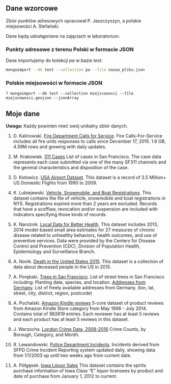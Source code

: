 ## Dane wzorcowe

Zbiór punktów adresowych opracował P. Jaszczyszyn,
a polskie miejsowości A. Stefański.

Dane będą udostępniane na zajęciach w laboratorium.

<!--
  https://drive.google.com/file/d/1c76CsnoARrlPwRoOsInwhvXnYVPWgiZx/view?usp=sharing
  https://drive.google.com/open?id=1poYWhc7618s_0-qOm6e3k9xH542HCp5Q
-->

### Punkty adresowe z terenu Polski w formacie JSON

Dane importujemy do kolekcji _pa_ w bazie _test_:
```bash
mongoimport --db test --collection pa --file nazwa_pliku.json
```

### Polskie miejsowości w formacie JSON

```
? mongoimport --db test --collection miejscowosci --file miejscowosci.geojson --jsonArray
```


## Moje dane

**Uwaga:** Każdy powinien mieć swój unikalny zbiór danych.

1. D. Kalinowski. [Fire Department Calls for Service](https://data.sfgov.org/Public-Safety/Fire-Department-Calls-for-Service/nuek-vuh3).
Fire Calls-For-Service includes all fire units responses to calls since December 17, 2015. 1.6 GB, 4.59M rows and growing with daily updates.

1. M. Krakowiak. [311 Cases](https://data.sfgov.org/City-Infrastructure/311-Cases/vw6y-z8j6) List of cases in San Francisco. The case data represents each case submitted via one of the many SF311 channels and the general characteristics and disposition of the case.

1. D. Kotowicz. [USA Airport Dataset](https://www.kaggle.com/flashgordon/usa-airport-dataset/version/2#).
This dataset is a record of 3.5 Million+ US Domestic Flights from 1990 to 2009.

1. K. Lubiejewski. [Vehicle, Snowmobile, and Boat Registrations](https://data.ny.gov/Transportation/Vehicle-Snowmobile-and-Boat-Registrations/w4pv-hbkt).
This dataset contains the file of vehicle, snowmobile and boat registrations in NYS. Registrations expired more than 2 years are excluded. Records that have a scofflaw, revocation and/or suspension are included with indicators specifying those kinds of records.

1. K. Narożnik. [Local Data for Better Health](https://catalog.data.gov/dataset/500-cities-local-data-for-better-health-b32fd).
This dataset includes 2013, 2014 model-based small area estimates for 27 measures of chronic disease related to unhealthy behaviors, health outcomes, and use of preventive services. Data were provided by the Centers for Disease Control and Prevention (CDC), Division of Population Health, Epidemiology and Surveillance Branch.

1. A. Novik. [Death in the United States 2015](https://www.kaggle.com/cdc/mortality/data).
This dataset is a collection of data about deceased people in the US in 2015.

1. A. Porębski. [Trees in San Francisco](https://data.sfgov.org/City-Infrastructure/Street-Tree-List/tkzw-k3nq).
List of street trees in San Francisco including: Planting date, species, and location.
[Addresses from Germany](http://results.openaddresses.io/). List of freely available addresses from Germany. (lon, lat, street, city, district, region, postcode)

1. A. Puchalski. [Amazon Kindle reviews](https://www.kaggle.com/bharadwaj6/kindle-reviews/data)
5-core dataset of product reviews from Amazon Kindle Store category from May 1996 - July 2014. Contains total of 982619 entries. Each reviewer has at least 5 reviews and each product has at least 5 reviews in this dataset.

1. J. Warzocha. [London Crime Data, 2008-2016](https://www.kaggle.com/jboysen/london-crime/data)
Crime Counts, by Borough, Category, and Month.

1. R. Lewandowski. [Police Department Incidents](https://data.sfgov.org/Public-Safety/Police-Department-Incidents/tmnf-yvry).
Incidents derived from SFPD Crime Incident Reporting system updated daily, showing data from 1/1/2003 up until two weeks ago from current date.

1. A. Półgęsek. [Iowa Liquor Sales](https://data.iowa.gov/Economy/Iowa-Liquor-Sales/m3tr-qhgy)
This dataset contains the spirits purchase information of Iowa Class “E” liquor licensees by product and date of purchase from January 1, 2012 to current.

